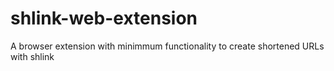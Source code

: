 # shlink-web-extension
A browser extension with minimmum functionality to create shortened URLs with shlink
